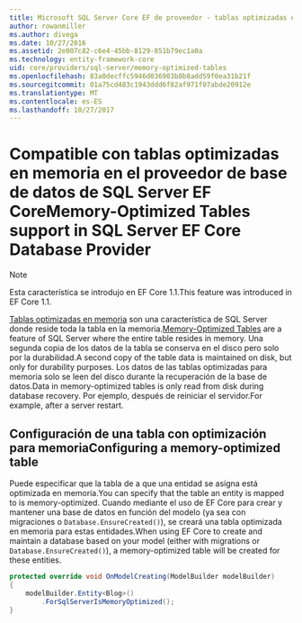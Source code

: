 ```yaml
---
title: Microsoft SQL Server Core EF de proveedor - tablas optimizadas en memoria - de base de datos
author: rowanmiller
ms.author: divega
ms.date: 10/27/2016
ms.assetid: 2e007c82-c6e4-45bb-8129-851b79ec1a0a
ms.technology: entity-framework-core
uid: core/providers/sql-server/memory-optimized-tables
ms.openlocfilehash: 83a0decffc5946d036903b8b8add59f0ea31b21f
ms.sourcegitcommit: 01a75cd483c1943ddd6f82af971f07abde20912e
ms.translationtype: MT
ms.contentlocale: es-ES
ms.lasthandoff: 10/27/2017
---
```

# <a name="memory-optimized-tables-support-in-sql-server-ef-core-database-provider"></a><span data-ttu-id="4a63f-102">Compatible con tablas optimizadas en memoria en el proveedor de base de datos de SQL Server EF Core</span><span class="sxs-lookup"><span data-stu-id="4a63f-102">Memory-Optimized Tables support in SQL Server EF Core Database Provider</span></span>

> [!NOTE]  
>
> <span data-ttu-id="4a63f-103">Esta característica se introdujo en EF Core 1.1.</span><span class="sxs-lookup"><span data-stu-id="4a63f-103">This feature was introduced in EF Core 1.1.</span></span>

<span data-ttu-id="4a63f-104">[Tablas optimizadas en memoria](https://docs.microsoft.com/sql/relational-databases/in-memory-oltp/memory-optimized-tables) son una característica de SQL Server donde reside toda la tabla en la memoria.</span><span class="sxs-lookup"><span data-stu-id="4a63f-104">[Memory-Optimized Tables](https://docs.microsoft.com/sql/relational-databases/in-memory-oltp/memory-optimized-tables) are a feature of SQL Server where the entire table resides in memory.</span></span> <span data-ttu-id="4a63f-105">Una segunda copia de los datos de la tabla se conserva en el disco pero solo por la durabilidad.</span><span class="sxs-lookup"><span data-stu-id="4a63f-105">A second copy of the table data is maintained on disk, but only for durability purposes.</span></span> <span data-ttu-id="4a63f-106">Los datos de las tablas optimizadas para memoria solo se leen del disco durante la recuperación de la base de datos.</span><span class="sxs-lookup"><span data-stu-id="4a63f-106">Data in memory-optimized tables is only read from disk during database recovery.</span></span> <span data-ttu-id="4a63f-107">Por ejemplo, después de reiniciar el servidor.</span><span class="sxs-lookup"><span data-stu-id="4a63f-107">For example, after a server restart.</span></span>

## <a name="configuring-a-memory-optimized-table"></a><span data-ttu-id="4a63f-108">Configuración de una tabla con optimización para memoria</span><span class="sxs-lookup"><span data-stu-id="4a63f-108">Configuring a memory-optimized table</span></span>

<span data-ttu-id="4a63f-109">Puede especificar que la tabla de a que una entidad se asigna está optimizada en memoria.</span><span class="sxs-lookup"><span data-stu-id="4a63f-109">You can specify that the table an entity is mapped to is memory-optimized.</span></span> <span data-ttu-id="4a63f-110">Cuando mediante el uso de EF Core para crear y mantener una base de datos en función del modelo (ya sea con migraciones o `Database.EnsureCreated()`), se creará una tabla optimizada en memoria para estas entidades.</span><span class="sxs-lookup"><span data-stu-id="4a63f-110">When using EF Core to create and maintain a database based on your model (either with migrations or `Database.EnsureCreated()`), a memory-optimized table will be created for these entities.</span></span>

``` csharp
protected override void OnModelCreating(ModelBuilder modelBuilder)
{
    modelBuilder.Entity<Blog>()
        .ForSqlServerIsMemoryOptimized();
}
```

